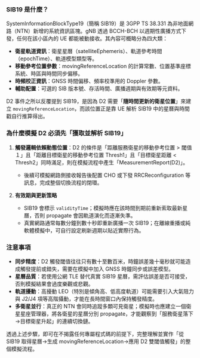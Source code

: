 ### SIB19 是什麼？  
SystemInformationBlockType19（簡稱 SIB19）是 3GPP TS 38.331 為非地面網路（NTN）新增的系統資訊區塊。gNB 透過 BCCH-BCH 以週期性廣播方式下發，任何在該小區內的 UE 都能被動接收。其內容可概略分為四大類：  

- **衛星軌道資訊**：衛星星曆（satelliteEphemeris）、軌道參考時間（epochTime）、軌道模型類型等。  
- **移動參考位置參數**：movingReferenceLocation 的計算常數、位置基準座標系統、時區與時間同步偏移。  
- **時頻校正資訊**：GNSS 時間偏移、頻率校準用的 Doppler 參數。  
- **輔助配置**：可選的 SIB 版本號、存活時間、廣播週期與有效期等元資料。  

D2 事件之所以反覆提到 SIB19，是因為 D2 需要「**隨時間更新的衛星位置**」來建立 `movingReferenceLocation`，而該位置正是靠 UE 解析 SIB19 中的星曆與時間戳自行推算得出。  

### 為什麼模擬 D2 必須先「獲取並解析 SIB19」  
1. **觸發邏輯依賴動態位置**：D2 的條件是「距離服務衛星的移動參考位置 > 閾值１」且「距離目標衛星的移動參考位置  Thresh1」且「目標衛星距離 < Thresh2」同時滿足，則在模擬流程中產生「MeasurementReport(D2)」。  
   - 後續可模擬網路側接收報告後配置 CHO 或下發 RRCReconfiguration 等訊息，完成整個切換流程的閉環。  

7. **有效期與更新策略**  
   - SIB19 會標示 `validityTime`；模擬時應在該時間到期前重新索取最新星曆，否則 propagate 會因軌道演化而逐漸失準。  
   - 真實網路通常每數分鐘到數十秒即重新廣播一次 SIB19；在離線重播或純軟體模擬中，可自行設定刷新週期以貼近實際行為。  

### 注意事項  

- **同步精度**：D2 觸發閾值往往只有數十至數百米，時鐘誤差幾十毫秒就可能造成觸發提前或錯失，需要在模擬中加入 GNSS 時鐘同步或誤差模型。  
- **星曆品質**：若使用公網 TLE 替代真實 SIB19 星曆，需評估誤差是否可接受，否則模擬結果會過度樂觀或悲觀。  
- **軌道擾動**：高擾動 LEO（特別是傾角高、低高度軌道）可能需要引入大氣阻力與 J2/J4 項等高階攝動，才能在長時間窗口內保持觸發精度。  
- **多衛星並行**：真正的 NTN 會同時追蹤多顆可見衛星；模擬時也應建立一個衛星星座管理器，將各衛星的星曆分別 propagate，才能觀察到「服務衛星落下→目標衛星升起」的連續切換鏈。  

透過上述步驟，即可在不揭露任何專屬程式碼的前提下，完整理解並實作「從 SIB19 取得星曆→生成 movingReferenceLocation→應用 D2 雙閾值觸發」的整個模擬流程。
